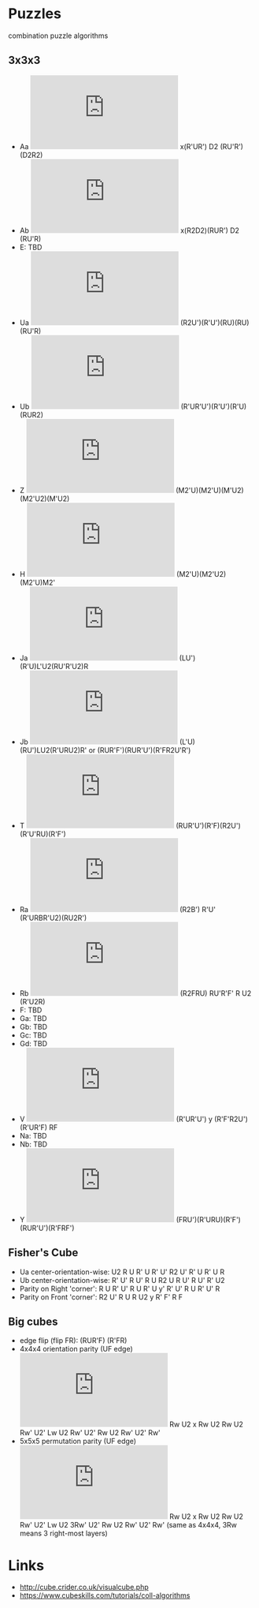 # Puzzles
combination puzzle algorithms

## 3x3x3
* Aa ![image](http://cube.crider.co.uk/visualcube.php?fmt=svg&size=200&view=plan&ac=black&cc=grey&arw=U0U2-s7,U2U8-s7,U8U0-s7) x(R'UR') D2 (RU'R') (D2R2)
* Ab ![image](http://cube.crider.co.uk/visualcube.php?fmt=svg&size=200&view=plan&ac=black&cc=grey&arw=U0U8-s7,U8U2-s7,U2U0-s7) x(R2D2)(RUR') D2 (RU'R)
* E:  TBD
* Ua ![image](http://cube.crider.co.uk/visualcube.php?fmt=svg&size=200&view=plan&ac=black&cc=grey&arw=U3U5-s7,U5U1-s7,U1U3-s7) (R2U')(R'U')(RU)(RU)(RU'R)
* Ub ![image](http://cube.crider.co.uk/visualcube.php?fmt=svg&size=200&view=plan&ac=black&cc=grey&arw=U5U3-s7,U3U1-s7,U1U5-s7) (R'UR'U')(R'U')(R'U)(RUR2)
* Z ![image](http://cube.crider.co.uk/visualcube.php?fmt=svg&size=200&view=plan&ac=black&cc=grey&arw=U3U1,U1U3,U7U5,U5U7) (M2'U)(M2'U)(M'U2)(M2'U2)(M'U2)
* H ![image](http://cube.crider.co.uk/visualcube.php?fmt=svg&size=200&view=plan&ac=black&cc=grey&arw=U1U7,U7U1,U3U5,U5U3) (M2'U)(M2'U2)(M2'U)M2'
* Ja ![image](http://cube.crider.co.uk/visualcube.php?fmt=svg&size=200&view=plan&ac=black&cc=grey&arw=U1U5-s7,U5U1-s7,U2U8-s7,U8U2-s7) (LU')(R'U)L'U2(RU'R'U2)R
* Jb ![image](http://cube.crider.co.uk/visualcube.php?fmt=svg&size=200&view=plan&ac=black&cc=grey&arw=U7U5-s7,U5U7-s7,U2U8-s7,U8U2-s7) (L'U)(RU')LU2(R'URU2)R'  or  (RUR'F')(RUR'U')(R'FR2U'R')
* T ![image](http://cube.crider.co.uk/visualcube.php?fmt=svg&size=200&view=plan&ac=black&cc=grey&arw=U3U5-s7,U5U3-s7,U2U8-s7,U8U2-s7) (RUR'U')(R'F)(R2U')(R'U'RU)(R'F')
* Ra ![image](http://cube.crider.co.uk/visualcube.php?fmt=svg&size=200&view=plan&ac=black&cc=grey&arw=U1U3,U3U1,U2U8,U8U2) (R2B') R'U' (R'URBR'U2)(RU2R')
* Rb ![image](http://cube.crider.co.uk/visualcube.php?fmt=svg&size=200&view=plan&ac=black&cc=grey&arw=U3U7,U7U3,U2U8,U8U2) (R2FRU) RU'R'F' R U2 (R'U2R)
* F:  TBD
* Ga: TBD
* Gb: TBD
* Gc: TBD
* Gd: TBD
* V ![image](http://cube.crider.co.uk/visualcube.php?fmt=svg&size=200&view=plan&ac=black&cc=grey&arw=U0U8,U8U0,U1U5,U5U1) (R'UR'U') y (R'F'R2U')(R'UR'F) RF
* Na: TBD
* Nb: TBD
* Y ![image](http://cube.crider.co.uk/visualcube.php?fmt=svg&size=200&view=plan&ac=black&cc=grey&arw=U0U8,U8U0,U3U1,U1U3) (FRU')(R'URU)(R'F')(RUR'U')(R'FRF')

## Fisher's Cube
* Ua center-orientation-wise: U2 R U R' U R' U' R2 U' R' U R' U R
* Ub center-orientation-wise: R' U' R U' R U R2 U R U' R U' R' U2
* Parity on Right 'corner': R U R' U' R U R' U y' R' U' R U R' U' R
* Parity on Front 'corner': R2 U' R U R U2 y R' F' R F

## Big cubes
* edge flip (flip FR): (RUR'F) (R'FR)
* 4x4x4 orientation parity (UF edge) ![image](http://cube.rider.biz/visualcube.php?fmt=svg&size=200&pzl=4&view=plan&cc=grey&fc=yyyyyyyyyyyyybbyrrrrrrrrrrrrrrrrbyybbbbbbbbbbbbbwwwwwwwwwwwwwwwwoooooooooooooooogggggggggggggggg) Rw U2 x Rw U2 Rw U2 Rw' U2' Lw U2 Rw' U2' Rw U2 Rw' U2' Rw'
* 5x5x5 permutation parity (UF edge) ![image](http://cube.rider.biz/visualcube.php?fmt=svg&size=200&pzl=5&view=plan&cc=grey&fc=yyyyyyyyyyyyyyyyyyyyybybyrrrrrrrrrrrrrrrrrrrrrrrrrbybybbbbbbbbbbbbbbbbbbbbbwwwwwwwwwwwwwwwwwwwwwwwwwoooooooooooooooooooooooooggggggggggggggggggggggggg) Rw U2 x Rw U2 Rw U2 Rw' U2' Lw U2 3Rw' U2' Rw U2 Rw' U2' Rw'  (same as 4x4x4, 3Rw means 3 right-most layers)



# Links
* http://cube.crider.co.uk/visualcube.php
* https://www.cubeskills.com/tutorials/coll-algorithms

